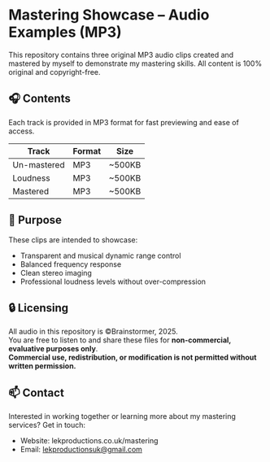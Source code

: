 # Mastering Showcase – Audio Examples (MP3)

This repository contains three original MP3 audio clips created and mastered by myself to demonstrate my mastering skills. All content is 100% original and copyright-free.

## 🎧 Contents

Each track is provided in MP3 format for fast previewing and ease of access.

| Track | Format | Size |
|-------|--------|------|
| Un-mastered | MP3 | ~500KB |
| Loudness | MP3 | ~500KB |
| Mastered | MP3 | ~500KB |

## 🔧 Purpose

These clips are intended to showcase:
- Transparent and musical dynamic range control
- Balanced frequency response
- Clean stereo imaging
- Professional loudness levels without over-compression

## 🔒 Licensing

All audio in this repository is ©Brainstormer, 2025.  
You are free to listen to and share these files for **non-commercial, evaluative purposes only**.  
**Commercial use, redistribution, or modification is not permitted without written permission.**

## 📫 Contact

Interested in working together or learning more about my mastering services? Get in touch:

- Website: lekproductions.co.uk/mastering
- Email: lekproductionsuk@gmail.com

